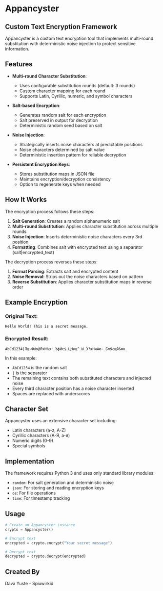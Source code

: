 # Appancyster

## Custom Text Encryption Framework

Appancyster is a custom text encryption tool that implements multi-round substitution with deterministic noise injection to protect sensitive information.

## Features

- **Multi-round Character Substitution**:
  - Uses configurable substitution rounds (default: 3 rounds)
  - Custom character mapping for each round
  - Supports Latin, Cyrillic, numeric, and symbol characters

- **Salt-based Encryption**:
  - Generates random salt for each encryption
  - Salt preserved in output for decryption
  - Deterministic random seed based on salt

- **Noise Injection**:
  - Strategically inserts noise characters at predictable positions
  - Noise characters determined by salt value
  - Deterministic insertion pattern for reliable decryption

- **Persistent Encryption Keys**:
  - Stores substitution maps in JSON file
  - Maintains encryption/decryption consistency
  - Option to regenerate keys when needed

## How It Works

The encryption process follows these steps:

1. **Salt Generation**: Creates a random alphanumeric salt
2. **Multi-round Substitution**: Applies character substitution across multiple rounds
3. **Noise Injection**: Inserts deterministic noise characters every 3rd position
4. **Formatting**: Combines salt with encrypted text using a separator (salt|encrypted_text)

The decryption process reverses these steps:

1. **Format Parsing**: Extracts salt and encrypted content
2. **Noise Removal**: Strips out the noise characters based on pattern
3. **Reverse Substitution**: Applies character substitution maps in reverse order

## Example Encryption

### Original Text:
```
Hello World! This is a secret message.
```

### Encrypted Result:
```
AbCd1234|Пщ~ФЫо@ЯхЙ%з!_ЪфИс$_ЦЧкщ^_Ы_Э?жНчАю~_БлЫсщй&жк_
```

In this example:
- `AbCd1234` is the random salt
- `|` is the separator
- The remaining text contains both substituted characters and injected noise
- Every third character position has a noise character inserted
- Spaces are replaced with underscores

## Character Set

Appancyster uses an extensive character set including:
- Latin characters (a-z, A-Z)
- Cyrillic characters (А-Я, а-я)
- Numeric digits (0-9)
- Special symbols

## Implementation

The framework requires Python 3 and uses only standard library modules:
- `random`: For salt generation and deterministic noise
- `json`: For storing and reading encryption keys
- `os`: For file operations
- `time`: For timestamp tracking

## Usage

```python
# Create an Appancyster instance
crypto = Appancyster()

# Encrypt text
encrypted = crypto.encrypt("Your secret message")

# Decrypt text
decrypted = crypto.decrypt(encrypted)
```

## Created By

Dava Yuste - Spiuwirkid
